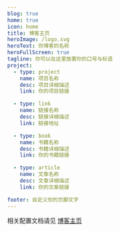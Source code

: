 ```yaml
---
blog: true
home: true
icon: home
title: 博客主页
heroImage: /logo.svg
heroText: 你博客的名称
heroFullScreen: true
tagline: 你可以在这里放置你的口号与标语
project:
  - type: project
    name: 项目名称
    desc: 项目详细描述
    link: 你的项目链接

  - type: link
    name: 链接名称
    desc: 链接详细描述
    link: 链接地址

  - type: book
    name: 书籍名称
    desc: 书籍详细描述
    link: 你的书籍链接

  - type: article
    name: 文章名称
    desc: 文章详细描述
    link: 你的文章链接

footer: 自定义你的页脚文字
---
```


相关配置文档请见 [博客主页](https://vuepress-theme-hope.github.io/zh/guide/layout/blog/)
